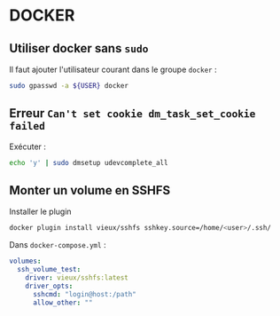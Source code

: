 DOCKER
======

Utiliser docker sans `sudo`
---------------------------

Il faut ajouter l'utilisateur courant dans le groupe `docker` :

```bash
sudo gpasswd -a ${USER} docker
```

Erreur `Can't set cookie dm_task_set_cookie failed`
---------------------------------------------------

Exécuter :
```bash
echo 'y' | sudo dmsetup udevcomplete_all
```

Monter un volume en SSHFS
-------------------------

Installer le plugin
```bash
docker plugin install vieux/sshfs sshkey.source=/home/<user>/.ssh/
```

Dans `docker-compose.yml` :

```yaml
volumes:
  ssh_volume_test:
    driver: vieux/sshfs:latest
    driver_opts:
      sshcmd: "login@host:/path"
      allow_other: ""
```
